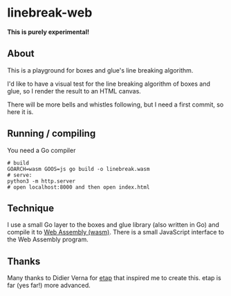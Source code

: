 # linebreak-web

**This is purely experimental!**

## About

This is a playground for boxes and glue's line breaking algorithm.

I'd like to have a visual test for the line breaking algorithm of boxes and glue, so I render the result to an HTML canvas.

There will be more bells and whistles following, but I need a first commit, so here it is.

## Running / compiling

You need a Go compiler

    # build
    GOARCH=wasm GOOS=js go build -o linebreak.wasm
    # serve:
    python3 -m http.server
    # open localhost:8000 and then open index.html

## Technique

I use a small Go layer to the boxes and glue library (also written in Go) and compile it to [Web Assembly (wasm)](https://en.wikipedia.org/wiki/WebAssembly). There is a small JavaScript interface to the Web Assembly program.


## Thanks

Many thanks to Didier Verna for [etap](https://github.com/didierverna/etap) that inspired me to create this. etap is far (yes far!) more advanced.


